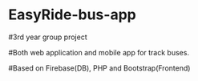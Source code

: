 # EasyRide-bus-app

#3rd year group project

#Both web application and mobile app for track buses.

#Based on Firebase(DB), PHP and Bootstrap(Frontend)
